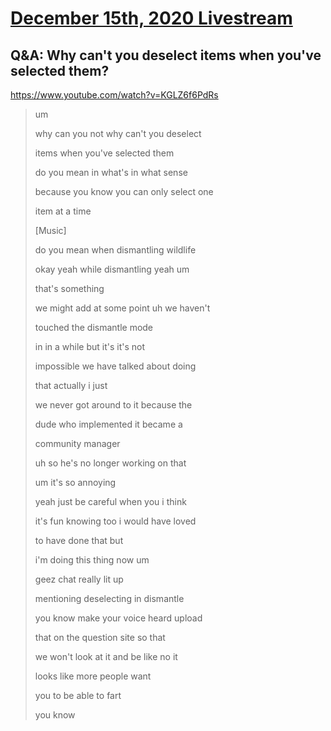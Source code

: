 # [December 15th, 2020 Livestream](../2020-12-15.md)
## Q&A: Why can't you deselect items when you've selected them?
https://www.youtube.com/watch?v=KGLZ6f6PdRs
> um
> 
> why can you not why can't you deselect
> 
> items when you've selected them
> 
> do you mean in what's in what sense
> 
> because you know you can only select one
> 
> item at a time
> 
> [Music]
> 
> do you mean when dismantling wildlife
> 
> okay yeah while dismantling yeah um
> 
> that's something
> 
> we might add at some point uh we haven't
> 
> touched the dismantle mode
> 
> in in a while but it's it's not
> 
> impossible we have talked about doing
> 
> that actually i just
> 
> we never got around to it because the
> 
> dude who implemented it became a
> 
> community manager
> 
> uh so he's no longer working on that
> 
> um it's so annoying
> 
> yeah just be careful when you i think
> 
> it's fun knowing too i would have loved
> 
> to have done that but
> 
> i'm doing this thing now um
> 
> geez chat really lit up
> 
> mentioning deselecting in dismantle
> 
> you know make your voice heard upload
> 
> that on the question site so that
> 
> we won't look at it and be like no it
> 
> looks like more people want
> 
> you to be able to fart
> 
> you know
> 
